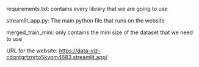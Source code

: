 requirements.txt:
contains every library that we are going to use 

streamlit_app.py:
The main python file that runs on the website 

merged_train_mini:
only contains the mini size of the dataset that we need to use

URL for the website:
https://data-viz-cdqntgrtznrto5kvpm4683.streamlit.app/
